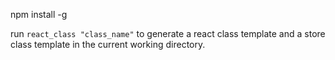 npm install -g

run ```react_class "class_name"``` to generate a react class template and a store class template in the current working directory.
